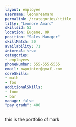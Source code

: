```yaml
--- 
layout: employee 
username: leonoreamaro
permalink: /:categories/:title 
title: "Leonore Amaro" 
skillsid: 53 
location: Eugene, OR
position: "Sales Manager"
skillMatch: 20
availability: 71
internal: true
categories: 
- employees
phoneNumber: 555-555-5555 
email: nwpointer@gmail.com
coreSkills:
- math 
- foo
additionalSkills:
- fooo
- bar
manage: false
"pay grade": 400
---
```


this is the portfolio of mark